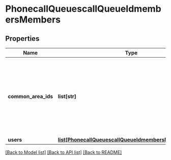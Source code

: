 # PhonecallQueuescallQueueIdmembersMembers

## Properties
Name | Type | Description | Notes
------------ | ------------- | ------------- | -------------
**common_area_ids** | **list[str]** | **Optional**  Unique identifier of the [Common Area](https://marketplace.zoom.us/docs/api-reference/phone/methods/#operation/listCommonAreas). This can be retrieved from the List Common Areas API. | [optional] 
**users** | [**list[PhonecallQueuescallQueueIdmembersMembersUsers]**](PhonecallQueuescallQueueIdmembersMembersUsers.md) |  | [optional] 

[[Back to Model list]](../README.md#documentation-for-models) [[Back to API list]](../README.md#documentation-for-api-endpoints) [[Back to README]](../README.md)


